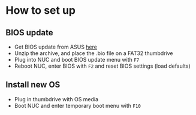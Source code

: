 # How to set up

## BIOS update
- Get BIOS update from ASUS [here](https://www.asus.com/supportonly/nuc7i5bnb/helpdesk_bios/)
- Unzip the archive, and place the <name>.bio file on a FAT32 thumbdrive
- Plug into NUC and boot BIOS update menu with `F7`
- Reboot NUC, enter BIOS with `F2` and reset BIOS settings (load defaults)

## Install new OS
- Plug in thumbdrive with OS media
- Boot NUC and enter temporary boot menu with `F10`
